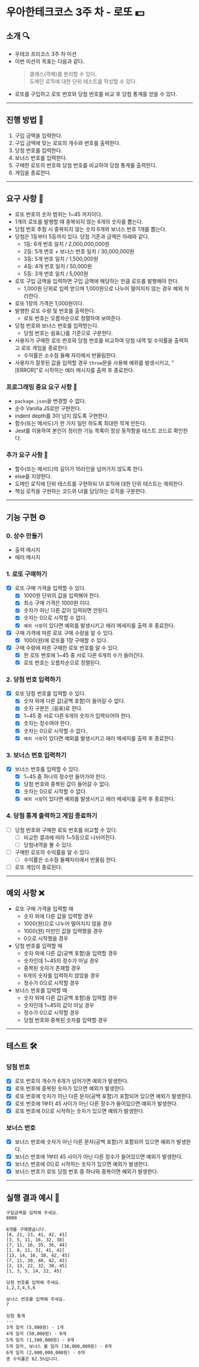 # 우아한테크코스 3주 차 - 로또 💵

## 소개 🔍

- 우테코 프리코스 3주 차 미션
- 이번 미션의 목표는 다음과 같다.
  > 클래스(객체)를 분리할 수 있다.  
  > 도메인 로직에 대한 단위 테스트를 작성할 수 있다.
- 로또를 구입하고 로또 번호와 당첨 번호를 비교 후 당첨 통계를 얻을 수 있다.

---

## 진행 방법 📍

1. 구입 금액을 입력한다.
2. 구입 금액에 맞는 로또의 개수와 번호를 출력한다.
3. 당첨 번호를 입력한다.
4. 보너스 번호를 입력한다.
5. 구매한 로또의 번호와 당첨 번호를 비교하여 당첨 통계를 출력한다.
6. 게임을 종료한다.

---

## 요구 사항 🔧

- 로또 번호의 숫자 범위는 1~45 까지이다.
- 1개의 로또를 발행할 때 중복되지 않는 6개의 숫자를 뽑는다.
- 당첨 번호 추첨 시 중복되지 않는 숫자 6개와 보너스 번호 1개를 뽑는다.
- 당첨은 1등부터 5등까지 있다. 당첨 기준과 금액은 아래와 같다.
  - 1등: 6개 번호 일치 / 2,000,000,000원
  - 2등: 5개 번호 + 보너스 번호 일치 / 30,000,000원
  - 3등: 5개 번호 일치 / 1,500,000원
  - 4등: 4개 번호 일치 / 50,000원
  - 5등: 3개 번호 일치 / 5,000원
- 로또 구입 금액을 입력하면 구입 금액에 해당하는 만큼 로또를 발행해야 한다.
  - 1,000원 단위로 입력 받으며 1,000원으로 나누어 떨어지지 않는 경우 예외 처리한다.
- 로또 1장의 가격은 1,000원이다.
- 발행한 로또 수량 및 번호를 출력한다.
  - 로또 번호는 오름차순으로 정렬하여 보여준다.
- 당첨 번호와 보너스 번호를 입력받는다.
  - 당첨 번호는 쉼표(,)를 기준으로 구분한다.
- 사용자가 구매한 로또 번호와 당첨 번호를 비교하여 당첨 내역 및 수익률을 출력하고 로또 게임을 종료한다.
  - 수익률은 소수점 둘째 자리에서 반올림한다.
- 사용자가 잘못된 값을 입력할 경우 `throw`문을 사용해 예외를 발생시키고, "[ERROR]"로 시작하는 에러 메시지를 출력 후 종료한다.

### 프로그래밍 중요 요구 사항 🧤

- `package.json`을 변경할 수 없다.
- 순수 Vanilla JS로만 구현한다.
- indent depth를 3이 넘지 않도록 구현한다.
- 함수(또는 메서드)가 한 가지 일만 하도록 최대한 작게 만든다.
- Jest를 이용하여 본인이 정리한 기능 목록이 정상 동작함을 테스트 코드로 확인한다.

### 추가 요구 사항 🧣

- 함수(또는 메서드)의 길이가 15라인을 넘어가지 않도록 한다.
- else를 지양한다.
- 도메인 로직에 단위 테스트를 구현하되 UI 로직에 대한 단위 테스트는 제외한다.
- 핵심 로직을 구현하는 코드와 UI를 담당하는 로직을 구분한다.

---

## 기능 구현 ⚙️

### 0. 상수 만들기

- 출력 메시지
- 에러 메시지

### 1. 로또 구매하기

- [x] 로또 구매 가격을 입력할 수 있다.
  - [x] 1000원 단위의 값을 입력해야 한다.
  - [x] 최소 구매 가격은 1000원 이다.
  - [x] 숫자가 아닌 다른 값이 입력되면 안된다.
  - [x] 숫자는 0으로 시작할 수 없다.
  - [x] `예외 사항`이 있다면 예외를 발생시키고 에러 메세지를 출력 후 종료한다.
- [x] 구매 가격에 따른 로또 구매 수량을 알 수 있다.
  - [x] 1000(원)에 로또를 1장 구매할 수 있다.
- [x] 구매 수량에 따른 구매한 로또 번호를 알 수 있다.
  - [x] 한 로또 번호에 1~45 중 서로 다른 6개의 수가 들어간다.
  - [x] 로또 번호는 오름차순으로 정렬된다.

### 2. 당첨 번호 입력하기

- [x] 로또 당첨 번호를 입력할 수 있다.
  - [x] 숫자 외에 다른 값(공백 포함)이 들어갈 수 없다.
  - [x] 숫자 구분은 ,(쉼표)로 한다.
  - [x] 1~45 중 서로 다른 6개의 숫자가 입력되어야 한다.
  - [x] 숫자는 정수여야 한다.
  - [x] 숫자는 0으로 시작할 수 없다.
  - [x] `예외 사항`이 있다면 예외를 발생시키고 에러 메세지를 출력 후 종료한다.

### 3. 보너스 번호 입력하기

- [x] 보너스 번호를 입력할 수 있다.
  - [x] 1~45 중 하나의 정수만 들어가야 한다.
  - [x] 당첨 번호와 중복된 값이 들어갈 수 없다.
  - [x] 숫자는 0으로 시작할 수 없다.
  - [x] `예외 사항`이 있다면 예외를 발생시키고 에러 메세지를 출력 후 종료한다.

### 4. 당첨 통계 출력하고 게임 종료하기

- [ ] 당첨 번호와 구매한 로또 번호를 비교할 수 있다.
  - [ ] 비교한 결과에 따라 1~5등으로 나뉘어진다.
  - [ ] 당첨내역을 볼 수 있다.
- [ ] 구매한 로또의 수익률을 알 수 있다.
  - [ ] 수익률은 소수점 둘째자리에서 반올림 한다.
- [ ] 로또 게임이 종료된다.

---

## 예외 사항 ❌

- 로또 구매 가격을 입력할 때
  - 숫자 외에 다른 값을 입력할 경우
  - 1000(원)으로 나누어 떨어지지 않을 경우
  - 1000(원) 미만인 값을 입력했을 경우
  - 0으로 시작했을 경우
- 당첨 번호를 입력할 때
  - 숫자 외에 다른 값(공백 포함)을 입력할 경우
  - 숫자인데 1~45의 정수가 아닐 경우
  - 중복된 숫자가 존재할 경우
  - 6개의 숫자를 입력하지 않았을 경우
  - 정수가 0으로 시작할 경우
- 보너스 번호를 입력할 때
  - 숫자 외에 다른 값(공백 포함)을 입력할 경우
  - 숫자인데 1~45의 값이 아닐 경우
  - 정수가 0으로 시작할 경우
  - 당첨 번호와 중복된 숫자를 입력할 경우

---

## 테스트 🛠

### 당첨 번호

- [x] 로또 번호의 개수가 6개가 넘어가면 예외가 발생한다.
- [x] 로또 번호에 중복된 숫자가 있으면 예외가 발생한다.
- [x] 로또 번호에 숫자가 아닌 다른 문자(공백 포함)가 포함되어 있으면 예외가 발생한다.
- [x] 로또 번호에 1부터 45 사이가 아닌 다른 정수가 들어있으면 예외가 발생한다.
- [x] 로또 번호에 0으로 시작하는 숫자가 있으면 예외가 발생한다.

### 보너스 번호

- [x] 보너스 번호에 숫자가 아닌 다른 문자(공백 포함)가 포함되어 있으면 예외가 발생한다.
- [x] 보너스 번호에 1부터 45 사이가 아닌 다른 정수가 들어있으면 예외가 발생한다.
- [x] 보너스 번호에 0으로 시작하는 숫자가 있으면 예외가 발생한다.
- [x] 보너스 번호가 로또 당첨 번호 중 하나와 중복이면 예외가 발생한다.

---

## 실행 결과 예시 🪬

```
구입금액을 입력해 주세요.
8000

8개를 구매했습니다.
[8, 21, 23, 41, 42, 43]
[3, 5, 11, 16, 32, 38]
[7, 11, 16, 35, 36, 44]
[1, 8, 11, 31, 41, 42]
[13, 14, 16, 38, 42, 45]
[7, 11, 30, 40, 42, 43]
[2, 13, 22, 32, 38, 45]
[1, 3, 5, 14, 22, 45]

당첨 번호를 입력해 주세요.
1,2,3,4,5,6

보너스 번호를 입력해 주세요.
7

당첨 통계
---
3개 일치 (5,000원) - 1개
4개 일치 (50,000원) - 0개
5개 일치 (1,500,000원) - 0개
5개 일치, 보너스 볼 일치 (30,000,000원) - 0개
6개 일치 (2,000,000,000원) - 0개
총 수익률은 62.5%입니다.
```
